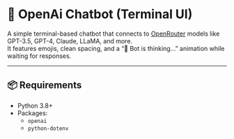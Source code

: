 # 🤖 OpenAi Chatbot (Terminal UI)

A simple terminal-based chatbot that connects to [OpenRouter](https://openrouter.ai) models like GPT-3.5, GPT-4, Claude, LLaMA, and more.  
It features emojis, clean spacing, and a “🤖 Bot is thinking...” animation while waiting for responses.

---

## 📦 Requirements

- Python 3.8+
- Packages:
  - `openai`
  - `python-dotenv`
